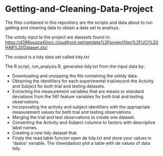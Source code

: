 # Getting-and-Cleaning-Data-Project

The files contained in this repository are the scripts and data about to run getting and cleaning data to obtain a data set to analisys. 

The untidy input to the project are datasets found in: https://d396qusza40orc.cloudfront.net/getdata%2Fprojectfiles%2FUCI%20HAR%20Dataset.zip/

The output is a tidy data set called tidy.txt  

The R script, run_analysis.R, generates tidy.txt from the input data by: 

<ul>
<li> Downloading and unzipping the file containing the untidy data.
<li> Obtaining the identifiers for each experimental trial/record-the Activity and Subject for both trial and testing datasets.
<li> Extracting the measurement variables that are means or standard deviations from the 561 feature variables for both trial and testing observations. 
<li> Incorporating the activity and subject identifiers with the appropriate measurement values for both trial and testing observations.
<li> Merging the trial and test observations to create one dataset.
<li> Converting the Activity and Subject columns to factors with descriptive label names.
<li> Creating a new tidy dataset that.
<li> Finaly the read.table funcion open de tidy.txt and store your values in 'dados' variable. The View(dados) plot a table with de values of data tidy.
</ul>  
